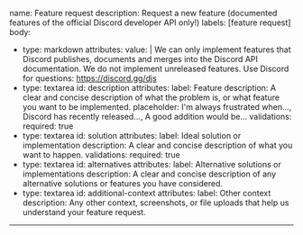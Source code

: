 name: Feature request
description: Request a new feature (documented features of the official Discord developer API only!)
labels: [feature request]
body:
  - type: markdown
    attributes:
      value: |
        We can only implement features that Discord publishes, documents and merges into the Discord API documentation.
        We do not implement unreleased features.
        Use Discord for questions: https://discord.gg/djs
  - type: textarea
    id: description
    attributes:
      label: Feature
      description: A clear and concise description of what the problem is, or what feature you want to be implemented.
      placeholder: I'm always frustrated when..., Discord has recently released..., A good addition would be...
    validations:
      required: true
  - type: textarea
    id: solution
    attributes:
      label: Ideal solution or implementation
      description: A clear and concise description of what you want to happen.
    validations:
      required: true
  - type: textarea
    id: alternatives
    attributes:
      label: Alternative solutions or implementations
      description: A clear and concise description of any alternative solutions or features you have considered.
  - type: textarea
    id: additional-context
    attributes:
      label: Other context
      description: Any other context, screenshots, or file uploads that help us understand your feature request.

---

